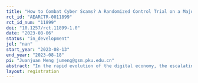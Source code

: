 ```yaml
---
title: "How to Combat Cyber Scams? A Randomized Control Trial on a Major Online Payment Platform in China"
rct_id: "AEARCTR-0011899"
rct_id_num: "11899"
doi: "10.1257/rct.11899-1.0"
date: "2023-08-06"
status: "in_development"
jel: "nan"
start_year: "2023-08-13"
end_year: "2023-08-18"
pi: "Juanjuan Meng jumeng@gsm.pku.edu.cn"
abstract: "In the rapid evolution of the digital economy, the escalating severity of online fraud has spurred widespread concern, prompting the exploration of effective countermeasures. This paper plans to collaborate with a major online payment platform in China and run a randomized control trial. We will explore in the context of online payment, what is the most effective intervention in aiding users to recognize scams and reducing the incidence rate of online fraud. We will also analyse the heterogeneous effects of various interventions on different population."
layout: registration
---
```


